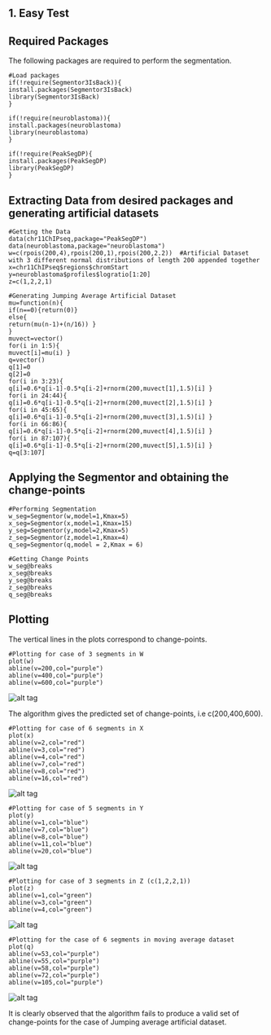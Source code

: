 ## 1. Easy Test

## Required Packages
The following packages are required to perform the segmentation.

```{r, message=FALSE}
#Load packages
if(!require(Segmentor3IsBack)){
install.packages(Segmentor3IsBack)
library(Segmentor3IsBack)
}

if(!require(neuroblastoma)){
install.packages(neuroblastoma)
library(neuroblastoma)
}

if(!require(PeakSegDP){
install.packages(PeakSegDP)
library(PeakSegDP)
}
```

## Extracting Data from desired packages and generating artificial datasets
```{r, message=FALSE}
#Getting the Data
data(chr11ChIPseq,package="PeakSegDP")
data(neuroblastoma,package="neuroblastoma")
w=c(rpois(200,4),rpois(200,1),rpois(200,2.2))  #Artificial Dataset with 3 different normal distributions of length 200 appended together
x=chr11ChIPseq$regions$chromStart
y=neuroblastoma$profiles$logratio[1:20]
z=c(1,2,2,1)

#Generating Jumping Average Artificial Dataset
mu=function(n){
if(n==0){return(0)}
else{
return(mu(n-1)+(n/16)) }
}
muvect=vector()
for(i in 1:5){
muvect[i]=mu(i) }
q=vector()
q[1]=0
q[2]=0
for(i in 3:23){
q[i]=0.6*q[i-1]-0.5*q[i-2]+rnorm(200,muvect[1],1.5)[i] }
for(i in 24:44){
q[i]=0.6*q[i-1]-0.5*q[i-2]+rnorm(200,muvect[2],1.5)[i] }
for(i in 45:65){
q[i]=0.6*q[i-1]-0.5*q[i-2]+rnorm(200,muvect[3],1.5)[i] }
for(i in 66:86){
q[i]=0.6*q[i-1]-0.5*q[i-2]+rnorm(200,muvect[4],1.5)[i] }
for(i in 87:107){
q[i]=0.6*q[i-1]-0.5*q[i-2]+rnorm(200,muvect[5],1.5)[i] }
q=q[3:107]
```
## Applying the Segmentor and obtaining the change-points
```{r, message=FALSE}
#Performing Segmentation
w_seg=Segmentor(w,model=1,Kmax=5)
x_seg=Segmentor(x,model=1,Kmax=15)
y_seg=Segmentor(y,model=2,Kmax=5)
z_seg=Segmentor(z,model=1,Kmax=4)
q_seg=Segmentor(q,model = 2,Kmax = 6)

#Getting Change Points
w_seg@breaks
x_seg@breaks
y_seg@breaks
z_seg@breaks
q_seg@breaks
```
## Plotting
The vertical lines in the plots correspond to change-points.

```{r, message=FALSE}
#Plotting for case of 3 segments in W
plot(w)
abline(v=200,col="purple")
abline(v=400,col="purple")
abline(v=600,col="purple")
```
![alt tag](https://user-images.githubusercontent.com/37847118/49724995-b3fd1d00-fc90-11e8-8ceb-f6053178791c.png)


The algorithm gives the predicted set of change-points, i.e c(200,400,600).

```{r, message=FALSE}
#Plotting for case of 6 segments in X
plot(x)
abline(v=2,col="red")
abline(v=3,col="red")
abline(v=4,col="red")
abline(v=7,col="red")
abline(v=8,col="red")
abline(v=16,col="red")
```
![alt tag](https://user-images.githubusercontent.com/37847118/49725468-c035aa00-fc91-11e8-85b9-3dc6691584ec.png)
```{r, message=FALSE}
#Plotting for case of 5 segments in Y
plot(y)
abline(v=1,col="blue")
abline(v=7,col="blue")
abline(v=8,col="blue")
abline(v=11,col="blue")
abline(v=20,col="blue")
```
![alt tag](https://user-images.githubusercontent.com/37847118/49724993-b3648680-fc90-11e8-9729-41ccb76dc9fa.png)
```{r, message=FALSE}
#Plotting for case of 3 segments in Z (c(1,2,2,1))
plot(z)
abline(v=1,col="green")
abline(v=3,col="green")
abline(v=4,col="green")
```
![alt tag](https://user-images.githubusercontent.com/37847118/49724996-b3fd1d00-fc90-11e8-8738-1ff6e18725b2.png)

```{r, message=FALSE}
#Plotting for the case of 6 segments in moving average dataset
plot(q)
abline(v=53,col="purple")
abline(v=55,col="purple")
abline(v=58,col="purple")
abline(v=72,col="purple")
abline(v=105,col="purple")
```
![alt tag](https://user-images.githubusercontent.com/37847118/49730992-f2e69f00-fc9f-11e8-9399-7ed92760df07.png)


It is clearly observed that the algorithm fails to produce a valid set of change-points for the case of Jumping average artificial dataset.
